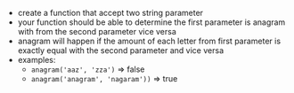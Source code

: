 - create a function that accept two string parameter
- your function should be able to determine the first parameter is anagram with from the second parameter vice versa
- anagram will happen if the amount of each letter from first parameter is exactly equal with the second parameter and vice versa
- examples:
  - `anagram('aaz', 'zza')` => false
  - `anagram('anagram', 'nagaram'))` => true